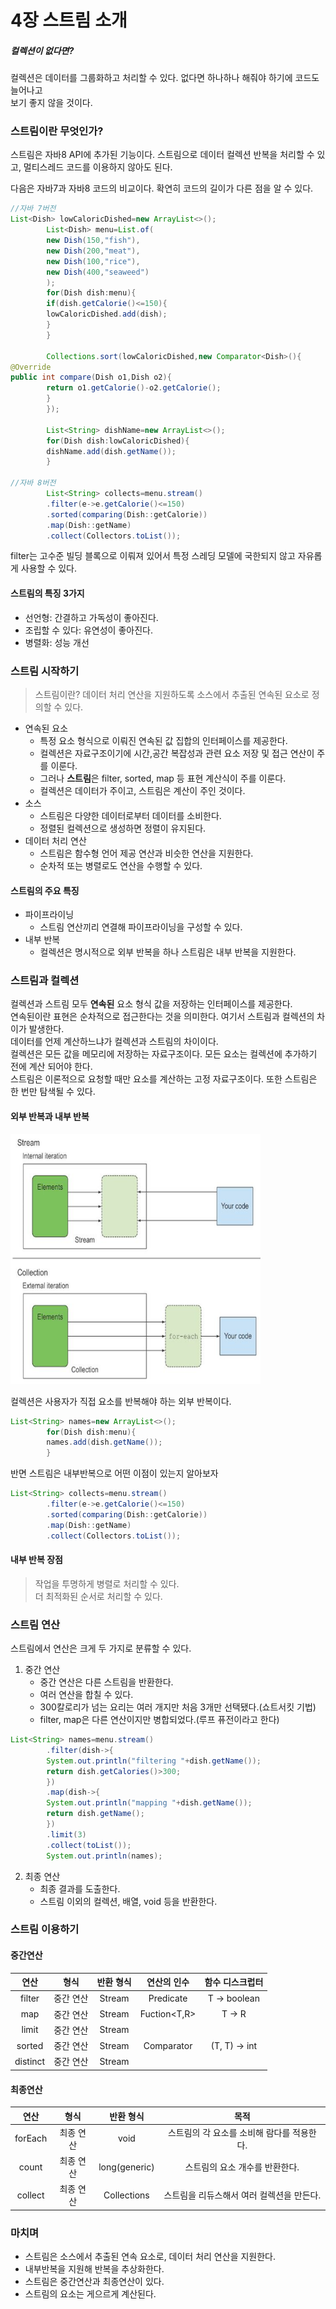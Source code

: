 # 4장 스트림 소개

##### 컬렉션이 없다면?

컬렉션은 데이터를 그룹화하고 처리할 수 있다. 없다면 하나하나 해줘야 하기에 코드도 늘어나고  
보기 좋지 않을 것이다.

### 스트림이란 무엇인가?

스트림은 자바8 API에 추가된 기능이다. 스트림으로 데이터 컬렉션 반복을 처리할 수 있고, 멀티스레드 코드를 이용하지 않아도 된다.

다음은 자바7과 자바8 코드의 비교이다. 확연히 코드의 길이가 다른 점을 알 수 있다.

```java
//자바 7버전
List<Dish> lowCaloricDished=new ArrayList<>();
        List<Dish> menu=List.of(
        new Dish(150,"fish"),
        new Dish(200,"meat"),
        new Dish(100,"rice"),
        new Dish(400,"seaweed")
        );
        for(Dish dish:menu){
        if(dish.getCalorie()<=150){
        lowCaloricDished.add(dish);
        }
        }

        Collections.sort(lowCaloricDished,new Comparator<Dish>(){
@Override
public int compare(Dish o1,Dish o2){
        return o1.getCalorie()-o2.getCalorie();
        }
        });

        List<String> dishName=new ArrayList<>();
        for(Dish dish:lowCaloricDished){
        dishName.add(dish.getName());
        }

//자바 8버전
        List<String> collects=menu.stream()
        .filter(e->e.getCalorie()<=150)
        .sorted(comparing(Dish::getCalorie))
        .map(Dish::getName)
        .collect(Collectors.toList());
```

filter는 고수준 빌딩 블록으로 이뤄져 있어서 특정 스레딩 모델에 국한되지 않고 자유롭게 사용할 수 있다.

#### 스트림의 특징 3가지

* 선언형: 간결하고 가독성이 좋아진다.
* 조립할 수 있다: 유연성이 좋아진다.
* 병렬화: 성능 개선

### 스트림 시작하기

> 스트림이란? 데이터 처리 연산을 지원하도록 소스에서 추출된 연속된 요소로 정의할 수 있다.

* 연속된 요소
    * 특정 요소 형식으로 이뤄진 연속된 값 집합의 인터페이스를 제공한다.
    * 컬렉션은 자료구조이기에 시간,공간 복잡성과 관련 요소 저장 및 접근 연산이 주를 이룬다.
    * 그러나 **스트림**은 filter, sorted, map 등 표현 계산식이 주를 이룬다.
    * 컬렉션은 데이터가 주이고, 스트림은 계산이 주인 것이다.
* 소스
    * 스트림은 다양한 데이터로부터 데이터를 소비한다.
    * 정렬된 컬렉션으로 생성하면 정렬이 유지된다.
* 데이터 처리 연산
    * 스트림은 함수형 언어 제공 연산과 비슷한 연산을 지원한다.
    * 순차적 또는 병렬로도 연산을 수행할 수 있다.

#### 스트림의 주요 특징

* 파이프라이닝
    * 스트림 연산끼리 연결해 파이프라이닝을 구성할 수 있다.
* 내부 반복
    * 컬렉션은 명시적으로 외부 반복을 하나 스트림은 내부 반복을 지원한다.

### 스트림과 컬렉션

컬렉션과 스트림 모두 **연속된** 요소 형식 값을 저장하는 인터페이스를 제공한다.  
연속된이란 표현은 순차적으로 접근한다는 것을 의미한다. 여기서 스트림과 컬렉션의 차이가 발생한다.  
데이터를 언제 계산하느냐가 컬렉션과 스트림의 차이이다.  
컬렉션은 모든 값을 메모리에 저장하는 자료구조이다. 모든 요소는 컬렉션에 추가하기 전에 계산 되어야 한다.  
스트림은 이론적으로 요청할 때만 요소를 계산하는 고정 자료구조이다. 또한 스트림은 한 번만 탐색될 수 있다.

#### 외부 반복과 내부 반복

<img src="img.png" width="400" height="400">  

컬렉션은 사용자가 직접 요소를 반복해야 하는 외부 반복이다.

```java
List<String> names=new ArrayList<>();
        for(Dish dish:menu){
        names.add(dish.getName());
        }
```

반면 스트림은 내부반복으로 어떤 이점이 있는지 알아보자

```java
List<String> collects=menu.stream()
        .filter(e->e.getCalorie()<=150)
        .sorted(comparing(Dish::getCalorie))
        .map(Dish::getName)
        .collect(Collectors.toList());
```

#### 내부 반복 장점

> 작업을 투명하게 병렬로 처리할 수 있다.  
> 더 최적화된 순서로 처리할 수 있다.

### 스트림 연산

스트림에서 연산은 크게 두 가지로 분류할 수 있다.

1. 중간 연산
    * 중간 연산은 다른 스트림을 반환한다.
    * 여러 연산을 합칠 수 있다.
    * 300칼로리가 넘는 요리는 여러 개지만 처음 3개만 선택됐다.(쇼트서킷 기법)
    * filter, map은 다른 연산이지만 병합되었다.(루프 퓨전이라고 한다)

```java
List<String> names=menu.stream()
        .filter(dish->{
        System.out.println("filtering "+dish.getName());
        return dish.getCalories()>300;
        })
        .map(dish->{
        System.out.println("mapping "+dish.getName());
        return dish.getName();
        })
        .limit(3)
        .collect(toList());
        System.out.println(names);
```

2. 최종 연산
    * 최종 결과를 도출한다.
    * 스트림 이외의 컬렉션, 배열, void 등을 반환한다.

### 스트림 이용하기

#### 중간연산

|    연산    |형식|   반환 형식   |    연산의 인수     |   함수 디스크럽터    |
|:--------:|:---:|:---------:|:-------------:|:-------------:|
|  filter  | 중간 연산 | Stream<T> | Predicate<T>  | T -> boolean  |
|   map    | 중간 연산 | Stream<R> | Fuction<T,R>  |    T -> R     |
|  limit   | 중간 연산 | Stream<T> |               |               |
|  sorted  | 중간 연산 | Stream<T> | Comparator<T> | (T, T) -> int |
| distinct | 중간 연산 | Stream<T> |               |               |

#### 최종연산

|   연산    |  형식   |     반환 형식     |            목적            |
|:-------:|:-----:|:-------------:|:------------------------:|
| forEach | 최종 연산 |     void      | 스트림의 각 요소를 소비해 람다를 적용한다. | 
|  count  | 최종 연산 | long(generic) |    스트림의 요소 개수를 반환한다.     |  
| collect | 최종 연산 |  Collections  | 스트림을 리듀스해서 여러 컬렉션을 만든다.  | 

### 마치며

* 스트림은 소스에서 추출된 연속 요소로, 데이터 처리 연산을 지원한다.
* 내부반복을 지원해 반복을 추상화한다.
* 스트림은 중간연산과 최종연산이 있다.
* 스트림의 요소는 게으르게 계산된다.